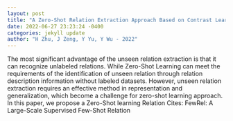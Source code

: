 ```yaml
--- 
layout: post 
title: "A Zero-Shot Relation Extraction Approach Based on Contrast Learning" 
date: 2022-06-27 23:23:24 -0400 
categories: jekyll update 
author: "H Zhu, J Zeng, Y Yu, Y Wu - 2022" 
--- 
```

The most significant advantage of the unseen relation extraction is that it can recognize unlabeled relations. While Zero-Shot Learning can meet the requirements of the identification of unseen relation through relation description information without labeled datasets. However, unseen relation extraction requires an effective method in representation and generalization, which become a challenge for zero-shot learning approach. In this paper, we propose a Zero-Shot learning Relation Cites: FewRel: A Large-Scale Supervised Few-Shot Relation